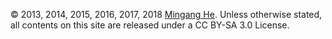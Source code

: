 © 2013, 2014, 2015, 2016, 2017, 2018 [Mingang He](http://hmgle.github.io/). Unless otherwise stated, all contents on this site are released under a CC BY-SA 3.0 License.
